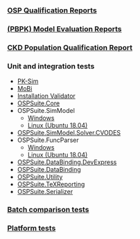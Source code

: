 ### [OSP Qualification Reports](https://github.com/Open-Systems-Pharmacology/OSP-Qualification-Reports)

### [(PBPK) Model Evaluation Reports](https://github.com/Open-Systems-Pharmacology/OSP-PBPK-Model-Library)

### [CKD Population Qualification Report](https://github.com/Open-Systems-Pharmacology/Qualification-CKD/blob/main/Qualification/report/report.md)

### Unit and integration tests

* [PK-Sim](https://ci.appveyor.com/project/open-systems-pharmacology-ci/pk-sim/builds/46710845/tests)
* [MoBi](https://ci.appveyor.com/project/open-systems-pharmacology-ci/mobi/builds/46710844/tests)
* [Installation Validator](https://ci.appveyor.com/project/open-systems-pharmacology-ci/installationvalidator/builds/46052834/tests)
* [OSPSuite.Core](https://ci.appveyor.com/project/open-systems-pharmacology-ci/ospsuite-core/builds/46710346/tests)
* OSPSuite.SimModel
  * [Windows](https://ci.appveyor.com/project/open-systems-pharmacology-ci/ospsuite-simmodel/builds/45143194/job/hc7ib82c2yci6xja/tests)
  * [Linux (Ubuntu 18.04)](https://ci.appveyor.com/project/open-systems-pharmacology-ci/ospsuite-simmodel/builds/45143194/job/0ljw5ow7utjt47vp/tests)
* [OSPSuite.SimModel.Solver.CVODES](https://ci.appveyor.com/project/open-systems-pharmacology-ci/ospsuite-simmodel-solver-cvodes/builds/31394354/job/sijwuswr2abe3yk4/tests)
* OSPSuite.FuncParser
  * [Windows](https://ci.appveyor.com/project/open-systems-pharmacology-ci/ospsuite-funcparser/builds/43088580/job/36g2ob933pbt42ch/tests)
  * [Linux (Ubuntu 18.04)](https://ci.appveyor.com/project/open-systems-pharmacology-ci/ospsuite-funcparser/builds/43088580/job/sqt7xgowd96b4dkf/tests)
* [OSPSuite.DataBinding.DevExpress](https://ci.appveyor.com/project/open-systems-pharmacology-ci/ospsuite-databinding-devexpress/builds/42031208/tests)
* [OSPSuite.DataBinding](https://ci.appveyor.com/project/open-systems-pharmacology-ci/ospsuite-databinding/builds/29419442/tests)
* [OSPSuite.Utility](https://ci.appveyor.com/project/open-systems-pharmacology-ci/ospsuite-utility/builds/29194230/tests)
* [OSPSuite.TeXReporting](https://ci.appveyor.com/project/open-systems-pharmacology-ci/ospsuite-texreporting/builds/28672332/tests)
* [OSPSuite.Serializer](https://ci.appveyor.com/project/open-systems-pharmacology-ci/ospsuite-serializer/builds/25501936/tests)

### [Batch comparison tests](BatchComparison)

### [Platform tests](PlattformTest_Results)

